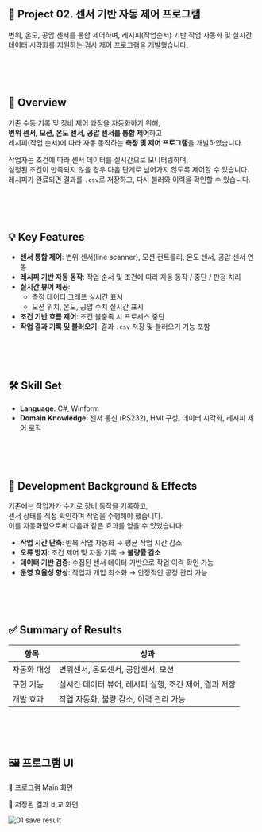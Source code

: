 ## 📌 Project 02. 센서 기반 자동 제어 프로그램
변위, 온도, 공압 센서를 통합 제어하며, 
레시피(작업순서) 기반 작업 자동화 및 실시간 데이터 시각화를 지원하는 검사 제어 프로그램을 개발했습니다.  

<br><br><br>

## 🧭 Overview

기존 수동 기록 및 장비 제어 과정을 자동화하기 위해,  
**변위 센서, 모션, 온도 센서, 공압 센서를 통합 제어**하고  
레시피(작업 순서)에 따라 자동 동작하는 **측정 및 제어 프로그램**을 개발하였습니다.

작업자는 조건에 따라 센서 데이터를 실시간으로 모니터링하며,  
설정된 조건이 만족되지 않을 경우 다음 단계로 넘어가지 않도록 제어할 수 있습니다.  
레시피가 완료되면 결과를 `.csv`로 저장하고, 다시 불러와 이력을 확인할 수 있습니다.

<br><br><br>

## 💡 Key Features

- **센서 통합 제어**: 변위 센서(line scanner), 모션 컨트롤러, 온도 센서, 공압 센서 연동
- **레시피 기반 자동 동작**: 작업 순서 및 조건에 따라 자동 동작 / 중단 / 판정 처리
- **실시간 뷰어 제공**:
  - 측정 데이터 그래프 실시간 표시
  - 모션 위치, 온도, 공압 수치 실시간 표시
- **조건 기반 흐름 제어**: 조건 불충족 시 프로세스 중단
- **작업 결과 기록 및 불러오기**: 결과 `.csv` 저장 및 불러오기 기능 포함

<br><br><br>

## 🛠 Skill Set

- **Language**: C#, Winform  
- **Domain Knowledge**: 센서 통신 (RS232), HMI 구성, 데이터 시각화, 레시피 제어 로직

<br><br><br>

## 📄 Development Background & Effects  

기존에는 작업자가 수기로 장비 동작을 기록하고,  
센서 상태를 직접 확인하며 작업을 수행해야 했습니다.  
이를 자동화함으로써 다음과 같은 효과를 얻을 수 있었습니다:

- **작업 시간 단축**: 반복 작업 자동화 → 평균 작업 시간 감소
- **오류 방지**: 조건 제어 및 자동 기록 → **불량률 감소**
- **데이터 기반 검증**: 수집된 센서 데이터 기반으로 작업 이력 확인 가능
- **운영 효율성 향상**: 작업자 개입 최소화 → 안정적인 공정 관리 가능

<br><br><br>

## ✅ Summary of Results

| 항목 | 성과 |
|------|------|
| 자동화 대상 | 변위센서, 온도센서, 공압센서, 모션 |
| 구현 기능 | 실시간 데이터 뷰어, 레시피 실행, 조건 제어, 결과 저장 |
| 개발 효과 | 작업 자동화, 불량 감소, 이력 관리 가능 |

<br><br><br>

## 🖼️ 프로그램 UI

📌 프로그램 Main 화면



📌 저장된 결과 비교 화면

![01  save result](https://github.com/user-attachments/assets/86ef9aca-02e4-4f75-87e6-153ee60b8e2e)

<br><br><br>
